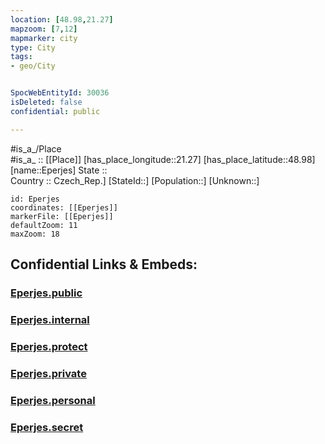 ```yaml
---
location: [48.98,21.27] 
mapzoom: [7,12] 
mapmarker: city 
type: City
tags:
- geo/City


SpocWebEntityId: 30036
isDeleted: false
confidential: public

---
```

#is_a_/Place  
#is_a_ :: [[Place]] 
[has_place_longitude::21.27] 
[has_place_latitude::48.98] 
[name::Eperjes] 
State ::  
Country :: Czech_Rep.] 
[StateId::] 
[Population::] 
[Unknown::] 


```leaflet
id: Eperjes
coordinates: [[Eperjes]] 
markerFile: [[Eperjes]] 
defaultZoom: 11 
maxZoom: 18
```


## Confidential Links & Embeds: 

### [Eperjes.public](/_public/\Earth\Continent\Europe\Europe~Central\Slovakia\Regions~Slovakia\Prešovský\CityEperjes.public.md) 

### [Eperjes.internal](/_internal/\Earth\Continent\Europe\Europe~Central\Slovakia\Regions~Slovakia\Prešovský\CityEperjes.internal.md) 

### [Eperjes.protect](/_protect/\Earth\Continent\Europe\Europe~Central\Slovakia\Regions~Slovakia\Prešovský\CityEperjes.protect.md) 

### [Eperjes.private](/_private/\Earth\Continent\Europe\Europe~Central\Slovakia\Regions~Slovakia\Prešovský\CityEperjes.private.md) 

### [Eperjes.personal](/_personal/\Earth\Continent\Europe\Europe~Central\Slovakia\Regions~Slovakia\Prešovský\CityEperjes.personal.md) 

### [Eperjes.secret](/_secret/\Earth\Continent\Europe\Europe~Central\Slovakia\Regions~Slovakia\Prešovský\CityEperjes.secret.md)

